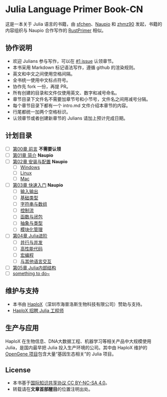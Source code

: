 # Julia Language Primer Book-CN  
这是一本关于 Julia 语言的书籍，由 [sfchen](https://github.com/sfchen)、[Naupio](https://github.com/Naupio) 和 [zhmz90](https://github.com/zhmz90) 发起，书籍的内容组织与 Naupio 合作写作的 [RustPrimer](https://github.com/Naupio/RustPrimer) 相似。  

## 协作说明  
- 欢迎 Julians 参与写作，可以在 [#1 issue](https://github.com/haploxer/JuliaPrimer/issues/1) 认领章节。
- 本书采用 Markdown 标记语法写作，遵循 github 的渲染规则。  
- 英文和中文之间使用空格间隔。  
- 全书统一使用中文标点符号。  
- 协作先 fork 一份，再提 PR。  
- 所有创建的目录和文件仅使用英文、数字和减号命名。  
- 章节目录下文件名不需要加章节号和小节号，文件名之间用减号分隔。  
- 每个章节目录下都有一个 intro.md 文件介绍本章节的内容。  
- 行尾都统一加两个空格标识。  
- 认领章节或者创建新章节的 Julians 请加上预计完成日期。

## 计划目录  
- [ ] [第00章 前言](./00-chapter-preface/intro.md) **不需要认领**  
- [ ] [第01章 简介](./01-chapter-introduction/intro.md) **Naupio**  
- [ ] [第02章 安装与配置](./02-chapter-install-configuration/intro.md) **Naupio**  
    - [ ] [Windows]()  
    - [ ] [Linux]()  
    - [ ] [Mac]()  
- [ ] [第03章 快速入门](./03-chapter-quickstart/intro.md) **Naupio**  
    - [ ] [输入输出]()  
    - [ ] [基础类型]()  
    - [ ] [字符串与数组]()  
    - [ ] [控制流]()  
    - [ ] [函数与闭包]()  
    - [ ] [抽象与类型]()  
    - [ ] [模块化管理]()  
- [ ] [第04章 Julia进阶]()  
    - [ ] [并行与并发]()  
    - [ ] [高性能代码]()  
    - [ ] [宏编程]()  
    - [ ] [与其他语言交互]()  
- [ ] [第05章 Julia内部结构]()  
- [ ] [something to do~]()  

## 维护与支持  
- 本书由 [HaploX](http://www.haplox.cn/)（深圳市海普洛斯生物科技有限公司）赞助与支持。  
- [HaploX 招聘 Julia 工程师](http://www.haplox.cn/__jobs/)  

## 生产与应用  
HaploX 在生物信息、DNA大数据工程、机器学习等相关产品中大规模使用 Julia，是国内最早把 Julia 投入生产环境的公司。其中由 HaploX 维护的 [OpenGene 项目](https://github.com/OpenGene)包含大量“基因生态相关”的 Julia 项目。  

## License  
- 本书基于[国际知识共享协议 CC BY-NC-SA 4.0](http://creativecommons.org/licenses/by-nc-sa/4.0/)。  
- 转载请在**文章首部醒目**的位置注明出处。  